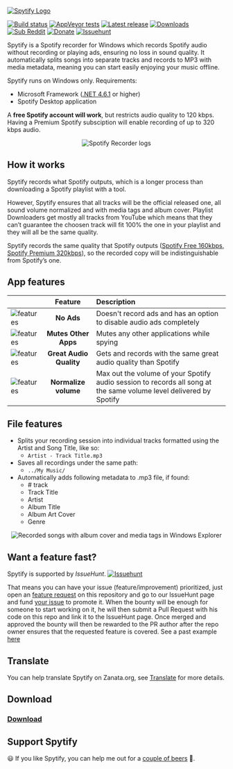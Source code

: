 [![Spytify Logo](https://user-images.githubusercontent.com/23088305/29906214-6daad21c-8de1-11e7-80f5-ef6791cc7825.png)](https://jwallet.github.io/spy-spotify/)

[![Build status](https://ci.appveyor.com/api/projects/status/s26ibv6ls9j56enr/branch/master?svg=true)](https://ci.appveyor.com/project/jwallet/spy-spotify/branch/master)
[![AppVeyor tests](https://img.shields.io/appveyor/tests/jwallet/spy-spotify/master?compact_message)](https://ci.appveyor.com/project/jwallet/spy-spotify/branch/master/tests)
[![Latest release](https://img.shields.io/github/tag/jwallet/spy-spotify.svg?label=version)](https://github.com/jwallet/spy-spotify/releases/latest)
[![Downloads](https://img.shields.io/github/downloads/jwallet/spy-spotify/total.svg?color=yellow&label=downloads)](https://github.com/jwallet/spy-spotify/releases/latest)
[![Sub Reddit](https://img.shields.io/reddit/subreddit-subscribers/spytify.svg?label=r%2Fspytify)](https://www.reddit.com/r/spytify)
[![Donate](https://img.shields.io/badge/support-donate-ff69b4)](https://jwallet.github.io/spy-spotify/donate.html)
[![Issuehunt](https://jwallet.github.io/spy-spotify/assets/images/isohunt_badge.svg)](https://issuehunt.io/r/jwallet/spy-spotify)

Spytify is a Spotify recorder for Windows which records Spotify audio without recording or playing ads, ensuring no loss in sound quality. It automatically splits songs into separate tracks and records to MP3 with media metadata, meaning you can start easily enjoying your music offline.

Spytify runs on Windows only. Requirements:

- Microsoft Framework ([.NET 4.6.1](https://www.microsoft.com/en-ca/download/details.aspx?id=49981) or higher)
- Spotify Desktop application

A **free Spotify account will work**, but restricts audio quality to 120 kbps. Having a Premium Spotify subsciption will enable recording of up to 320 kbps audio.

<p align="center"><img alt="Spotify Recorder logs" src="https://raw.githubusercontent.com/jwallet/spy-spotify/gh-pages/assets/images/ui_record.png" /></p>

## How it works

Spytify records what Spotify outputs, which is a longer process than downloading a Spotify playlist with a tool.

However, Spytify ensures that all tracks will be the official released one, all sound volume normalized and with media tags and album cover. Playlist Downloaders get mostly all tracks from YouTube which means that they can’t guarantee the choosen track will fit 100% the one in your playlist and they will all be the same quality.

Spytify records the same quality that Spotify outputs ([Spotify Free 160kbps, Spotify Premium 320kbps](https://support.spotify.com/us/using_spotify/system_settings/high-quality-streaming/)), so the recorded copy will be indistinguishable from Spotify’s one.

## App features

|                                                                                                                                     |         Feature         | Description                                                                                                        |
| ----------------------------------------------------------------------------------------------------------------------------------- | :---------------------: | :----------------------------------------------------------------------------------------------------------------- |
| <img alt="features" src="https://raw.githubusercontent.com/jwallet/spy-spotify/gh-pages/assets/images/feature_no_ad.png" />         |       **No Ads**        | Doesn't record ads and has an option to disable audio ads completely                                               |
| <img alt="features" src="https://raw.githubusercontent.com/jwallet/spy-spotify/gh-pages/assets/images/feature_mute_apps.png" />     |  **Mutes Other Apps**   | Mutes any other applications while spying                                                                          |
| <img alt="features" src="https://raw.githubusercontent.com/jwallet/spy-spotify/gh-pages/assets/images/feature_audio_quality.png" /> | **Great Audio Quality** | Gets and records with the same great audio quality than Spotify                                                    |
| <img alt="features" src="https://raw.githubusercontent.com/jwallet/spy-spotify/gh-pages/assets/images/feature_max_out.png" />       |  **Normalize volume**   | Max out the volume of your Spotify audio session to records all song at the same volume level delivered by Spotify |

## File features

- Splits your recording session into individual tracks formatted using the Artist and Song Title, like so:
  - `Artist - Track Title.mp3`
- Saves all recordings under the same path:
  - `../My Music/`
- Automatically adds following metadata to .mp3 file, if found:
  - \# track
  - Track Title
  - Artist
  - Album Title
  - Album Art Cover
  - Genre

<p align="center"><img alt="Recorded songs with album cover and media tags in Windows Explorer" src="https://raw.githubusercontent.com/jwallet/spy-spotify/gh-pages/assets/images/saved_songs_list.png" /></p>

## Want a feature fast?

Spytify is supported by _IssueHunt_. [![Issuehunt](https://jwallet.github.io/spy-spotify/assets/images/isohunt_badge.svg)](https://issuehunt.io/r/jwallet/spy-spotify)

That means you can have your issue (feature/improvement) prioritized, just open an [feature request](https://github.com/jwallet/spy-spotify/issues/new/choose) on this repository and go to our IssueHunt page and fund [your issue](https://issuehunt.io/r/jwallet/spy-spotify?tab=idle) to promote it. When the bounty will be enough for someone to start working on it, he will then submit a Pull Request with his code on this repo and link it to the IssueHunt page. Once merged and approved the bounty will then be rewarded to the PR author after the repo owner ensures that the requested feature is covered. See a past example [here](https://issuehunt.io/r/jwallet/spy-spotify/issues/282)

## Translate

You can help translate Spytify on Zanata.org, see [Translate](translate.md) for more details.

## Download

### [Download](https://github.com/jwallet/spy-spotify/releases)

## Support Spytify

😃 If you like Spytify, you can help me out for a [couple of beers](https://jwallet.github.io/spy-spotify/donate.html) 🍺.

